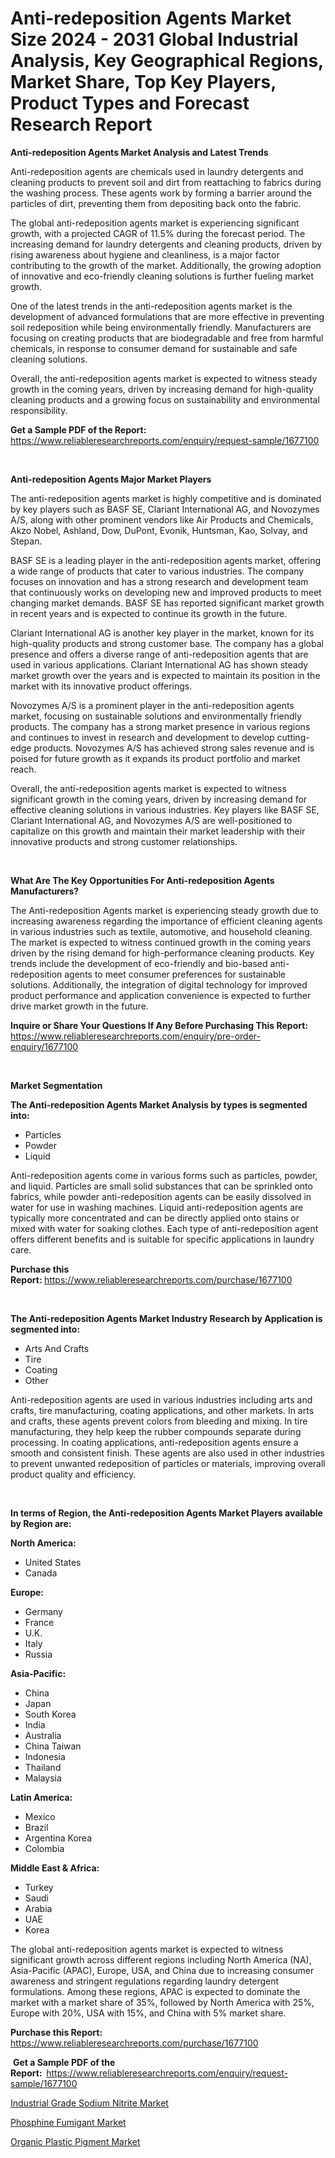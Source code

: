 <p><h1>Anti-redeposition Agents Market Size 2024 - 2031 Global Industrial Analysis, Key Geographical Regions, Market Share, Top Key Players, Product Types and Forecast Research Report</h1></p><p><strong>Anti-redeposition Agents Market Analysis and Latest Trends</strong></p>
<p><p>Anti-redeposition agents are chemicals used in laundry detergents and cleaning products to prevent soil and dirt from reattaching to fabrics during the washing process. These agents work by forming a barrier around the particles of dirt, preventing them from depositing back onto the fabric.</p><p>The global anti-redeposition agents market is experiencing significant growth, with a projected CAGR of 11.5% during the forecast period. The increasing demand for laundry detergents and cleaning products, driven by rising awareness about hygiene and cleanliness, is a major factor contributing to the growth of the market. Additionally, the growing adoption of innovative and eco-friendly cleaning solutions is further fueling market growth.</p><p>One of the latest trends in the anti-redeposition agents market is the development of advanced formulations that are more effective in preventing soil redeposition while being environmentally friendly. Manufacturers are focusing on creating products that are biodegradable and free from harmful chemicals, in response to consumer demand for sustainable and safe cleaning solutions.</p><p>Overall, the anti-redeposition agents market is expected to witness steady growth in the coming years, driven by increasing demand for high-quality cleaning products and a growing focus on sustainability and environmental responsibility.</p></p>
<p><strong>Get a Sample PDF of the Report:&nbsp;</strong> <a href="https://www.reliableresearchreports.com/enquiry/request-sample/1677100">https://www.reliableresearchreports.com/enquiry/request-sample/1677100</a></p>
<p>&nbsp;</p>
<p><strong>Anti-redeposition Agents Major Market Players</strong></p>
<p><p>The anti-redeposition agents market is highly competitive and is dominated by key players such as BASF SE, Clariant International AG, and Novozymes A/S, along with other prominent vendors like Air Products and Chemicals, Akzo Nobel, Ashland, Dow, DuPont, Evonik, Huntsman, Kao, Solvay, and Stepan.</p><p>BASF SE is a leading player in the anti-redeposition agents market, offering a wide range of products that cater to various industries. The company focuses on innovation and has a strong research and development team that continuously works on developing new and improved products to meet changing market demands. BASF SE has reported significant market growth in recent years and is expected to continue its growth in the future.</p><p>Clariant International AG is another key player in the market, known for its high-quality products and strong customer base. The company has a global presence and offers a diverse range of anti-redeposition agents that are used in various applications. Clariant International AG has shown steady market growth over the years and is expected to maintain its position in the market with its innovative product offerings.</p><p>Novozymes A/S is a prominent player in the anti-redeposition agents market, focusing on sustainable solutions and environmentally friendly products. The company has a strong market presence in various regions and continues to invest in research and development to develop cutting-edge products. Novozymes A/S has achieved strong sales revenue and is poised for future growth as it expands its product portfolio and market reach.</p><p>Overall, the anti-redeposition agents market is expected to witness significant growth in the coming years, driven by increasing demand for effective cleaning solutions in various industries. Key players like BASF SE, Clariant International AG, and Novozymes A/S are well-positioned to capitalize on this growth and maintain their market leadership with their innovative products and strong customer relationships.</p></p>
<p>&nbsp;</p>
<p><strong>What Are The Key Opportunities For Anti-redeposition Agents Manufacturers?</strong></p>
<p><p>The Anti-redeposition Agents market is experiencing steady growth due to increasing awareness regarding the importance of efficient cleaning agents in various industries such as textile, automotive, and household cleaning. The market is expected to witness continued growth in the coming years driven by the rising demand for high-performance cleaning products. Key trends include the development of eco-friendly and bio-based anti-redeposition agents to meet consumer preferences for sustainable solutions. Additionally, the integration of digital technology for improved product performance and application convenience is expected to further drive market growth in the future.</p></p>
<p><strong>Inquire or Share Your Questions If Any Before Purchasing This Report:</strong> <a href="https://www.reliableresearchreports.com/enquiry/pre-order-enquiry/1677100">https://www.reliableresearchreports.com/enquiry/pre-order-enquiry/1677100</a></p>
<p>&nbsp;</p>
<p><strong>Market Segmentation</strong></p>
<p><strong>The Anti-redeposition Agents Market Analysis by types is segmented into:</strong></p>
<p><ul><li>Particles</li><li>Powder</li><li>Liquid</li></ul></p>
<p><p>Anti-redeposition agents come in various forms such as particles, powder, and liquid. Particles are small solid substances that can be sprinkled onto fabrics, while powder anti-redeposition agents can be easily dissolved in water for use in washing machines. Liquid anti-redeposition agents are typically more concentrated and can be directly applied onto stains or mixed with water for soaking clothes. Each type of anti-redeposition agent offers different benefits and is suitable for specific applications in laundry care.</p></p>
<p><strong>Purchase this Report:&nbsp;</strong><a href="https://www.reliableresearchreports.com/purchase/1677100">https://www.reliableresearchreports.com/purchase/1677100</a></p>
<p>&nbsp;</p>
<p><strong>The Anti-redeposition Agents Market Industry Research by Application is segmented into:</strong></p>
<p><ul><li>Arts And Crafts</li><li>Tire</li><li>Coating</li><li>Other</li></ul></p>
<p><p>Anti-redeposition agents are used in various industries including arts and crafts, tire manufacturing, coating applications, and other markets. In arts and crafts, these agents prevent colors from bleeding and mixing. In tire manufacturing, they help keep the rubber compounds separate during processing. In coating applications, anti-redeposition agents ensure a smooth and consistent finish. These agents are also used in other industries to prevent unwanted redeposition of particles or materials, improving overall product quality and efficiency.</p></p>
<p>&nbsp;</p>
<p><strong>In terms of Region, the Anti-redeposition Agents Market Players available by Region are:</strong></p>
<p>
    <p> <strong> North America: </strong>
        <ul>
            <li>United States</li>
            <li>Canada</li>
        </ul>
        </p> 
    <p> <strong> Europe: </strong>
        <ul>
            <li>Germany</li>
            <li>France</li>
            <li>U.K.</li>
            <li>Italy</li>
            <li>Russia</li>
        </ul>
        </p> 
    <p> <strong> Asia-Pacific: </strong>
        <ul>
            <li>China</li>
            <li>Japan</li>
            <li>South Korea</li>
            <li>India</li>
            <li>Australia</li>
            <li>China Taiwan</li>
            <li>Indonesia</li>
            <li>Thailand</li>
            <li>Malaysia</li>
        </ul>
        </p> 
    <p> <strong> Latin America: </strong>
        <ul>
            <li>Mexico</li>
            <li>Brazil</li>
            <li>Argentina Korea</li>
            <li>Colombia</li>
        </ul>
        </p> 
    <p> <strong> Middle East & Africa: </strong>
        <ul>
            <li>Turkey</li>
            <li>Saudi</li>
            <li>Arabia</li>
            <li>UAE</li>
            <li>Korea</li>
        </ul>
    </p>
    </p>
<p><p>The global anti-redeposition agents market is expected to witness significant growth across different regions including North America (NA), Asia-Pacific (APAC), Europe, USA, and China due to increasing consumer awareness and stringent regulations regarding laundry detergent formulations. Among these regions, APAC is expected to dominate the market with a market share of 35%, followed by North America with 25%, Europe with 20%, USA with 15%, and China with 5% market share.</p></p>
<p><strong>Purchase this Report: </strong><a href="https://www.reliableresearchreports.com/purchase/1677100">https://www.reliableresearchreports.com/purchase/1677100</a></p>
<p>&nbsp;<strong>Get a Sample PDF of the Report:&nbsp;&nbsp;</strong><a href="https://www.reliableresearchreports.com/enquiry/request-sample/1677100">https://www.reliableresearchreports.com/enquiry/request-sample/1677100</a></p>
<p><strong></strong></p>
<p><p><a href="https://github.com/markusgodoy/Market-Research-Report-List-2/blob/main/industrial-grade-sodium-nitrite-market.md">Industrial Grade Sodium Nitrite Market</a></p><p><a href="https://github.com/arionmp/Market-Research-Report-List-2/blob/main/phosphine-fumigant-market.md">Phosphine Fumigant Market</a></p><p><a href="https://github.com/luckyshygirl/Market-Research-Report-List-3/blob/main/organic-plastic-pigment-market.md">Organic Plastic Pigment Market</a></p></p>
